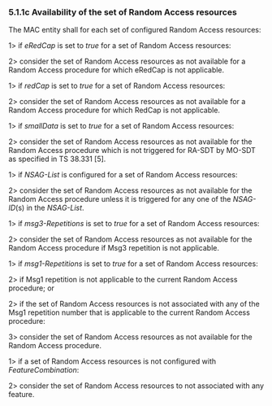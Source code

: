 ### 5.1.1c Availability of the set of Random Access resources

The MAC entity shall for each set of configured Random Access resources:

1\> if *eRedCap* is set to *true* for a set of Random Access resources:

2\> consider the set of Random Access resources as not available for a
Random Access procedure for which eRedCap is not applicable.

1\> if *redCap* is set to *true* for a set of Random Access resources:

2\> consider the set of Random Access resources as not available for a
Random Access procedure for which RedCap is not applicable.

1\> if *smallData* is set to *true* for a set of Random Access
resources:

2\> consider the set of Random Access resources as not available for the
Random Access procedure which is not triggered for RA-SDT by MO-SDT as
specified in TS 38.331 \[5\].

1\> if *NSAG-List* is configured for a set of Random Access resources:

2\> consider the set of Random Access resources as not available for the
Random Access procedure unless it is triggered for any one of the
*NSAG-ID*(s) in the *NSAG-List*.

1\> if *msg3-Repetitions* is set to *true* for a set of Random Access
resources:

2\> consider the set of Random Access resources as not available for the
Random Access procedure if Msg3 repetition is not applicable.

1\> if *msg1-Repetitions* is set to *true* for a set of Random Access
resources:

2\> if Msg1 repetition is not applicable to the current Random Access
procedure; or

2\> if the set of Random Access resources is not associated with any of
the Msg1 repetition number that is applicable to the current Random
Access procedure:

3\> consider the set of Random Access resources as not available for the
Random Access procedure.

1\> if a set of Random Access resources is not configured with
*FeatureCombination*:

2\> consider the set of Random Access resources to not associated with
any feature.